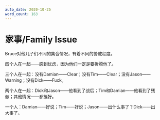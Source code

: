 ```yaml
---
auto_date: 2020-10-25
word_count: 163
---
```


# 家事/Family Issue

Bruce对他儿子们不同的集合情况，有着不同的警戒程度。

四个人在一起——感到忧虑，因为他们一定是要折腾他了。

三个人在一起：没有Damian——Clear；没有Tim——Clear；没有Jason——Warning；没有Dick——Fuck。

两个人在一起：Dick和Jason——他看到了战后；Tim和Damian——他看到了残骸；其他情况——都挺好。

一个人：Damian——好说；Tim——好说；Jason——出什么事了？Dick——出大事了。
